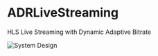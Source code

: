 # ADRLiveStreaming
HLS Live Streaming with Dynamic Adaptive Bitrate

![System Design](https://github.com/Subhajit1993/ADRLiveStreaming/assets/14362620/17800b95-c664-4ea6-95c5-6f6ed7991ea6)

